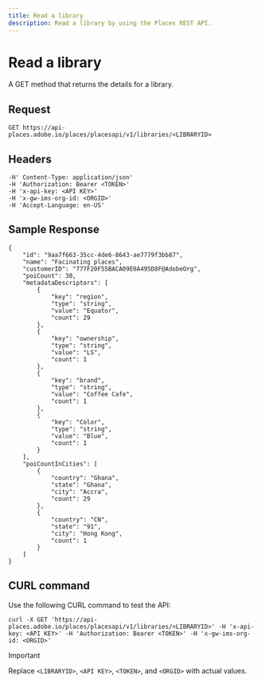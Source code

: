 ```yaml
---
title: Read a library
description: Read a library by using the Places REST API.
---
```



# Read a library

A GET method that returns the details for a library.

## Request

```text
GET https://api-places.adobe.io/places/placesapi/v1/libraries/<LIBRARYID>
```

## Headers

```text
-H' Content-Type: application/json'  
-H 'Authorization: Bearer <TOKEN>'  
-H 'x-api-key: <API KEY>'  
-H 'x-gw-ims-org-id: <ORGID>'  
-H 'Accept-Language: en-US'
```

## Sample Response

```text
{
    "id": "9aa7f663-35cc-4de6-8643-ae7779f3bb87",
    "name": "Facinating places",
    "customerID": "777F20F55BACA09E0A495D8F@AdobeOrg",
    "poiCount": 30,
    "metadataDescriptors": [
        {
            "key": "region",
            "type": "string",
            "value": "Equator",
            "count": 29
        },
        {
            "key": "ownership",
            "type": "string",
            "value": "LS",
            "count": 1
        },
        {
            "key": "brand",
            "type": "string",
            "value": "Coffee Cafe",
            "count": 1
        },
        {
            "key": "Color",
            "type": "string",
            "value": "Blue",
            "count": 1
        }
    ],
    "poiCountInCities": [
        {
            "country": "Ghana",
            "state": "Ghana",
            "city": "Accra",
            "count": 29
        },
        {
            "country": "CN",
            "state": "91",
            "city": "Hong Kong",
            "count": 1
        }
    ]
}
```

## CURL command

Use the following CURL command to test the API:

```text
curl -X GET 'https://api-places.adobe.io/places/placesapi/v1/libraries/<LIBRARYID>' -H 'x-api-key: <API KEY>' -H 'Authorization: Bearer <TOKEN>' -H 'x-gw-ims-org-id: <ORGID>'
```

>[!IMPORTANT]
>
>Replace `<LIBRARYID>`, `<API KEY>`, `<TOKEN>`, and `<ORGID>` with actual values.

